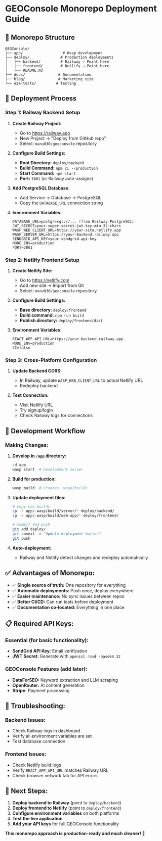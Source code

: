 # GEOConsole Monorepo Deployment Guide

## 🎯 Monorepo Structure

```
GEOConsole/
├── app/                  # Wasp development
├── deploy/              # Production deployments
│   ├── backend/         # Railway → Point here
│   ├── frontend/        # Netlify → Point here  
│   └── README.md
├── docs/               # Documentation
├── blog/               # Marketing site
└── e2e-tests/         # Testing
```

## 🚀 Deployment Process

### Step 1: Railway Backend Setup

1. **Create Railway Project:**
   - Go to https://railway.app  
   - New Project → "Deploy from GitHub repo"
   - Select: `manu030/geoconsole` repository

2. **Configure Build Settings:**
   - **Root Directory:** `deploy/backend`
   - **Build Command:** `npm ci --production` 
   - **Start Command:** `npm start`
   - **Port:** `3001` (or Railway auto-assigns)

3. **Add PostgreSQL Database:**
   - Add Service → Database → PostgreSQL
   - Copy the `DATABASE_URL` connection string

4. **Environment Variables:**
   ```env
   DATABASE_URL=postgresql://... (from Railway PostgreSQL)
   JWT_SECRET=your-super-secret-jwt-key-min-32-chars
   WASP_WEB_CLIENT_URL=https://your-site.netlify.app
   WASP_SERVER_URL=https://your-backend.railway.app
   SENDGRID_API_KEY=your-sendgrid-api-key
   NODE_ENV=production
   PORT=3001
   ```

### Step 2: Netlify Frontend Setup

1. **Create Netlify Site:**
   - Go to https://netlify.com
   - Add new site → Import from Git
   - Select: `manu030/geoconsole` repository

2. **Configure Build Settings:**
   - **Base directory:** `deploy/frontend`
   - **Build command:** `npm run build`
   - **Publish directory:** `deploy/frontend/dist`

3. **Environment Variables:**
   ```env
   REACT_APP_API_URL=https://your-backend.railway.app
   NODE_ENV=production
   CI=false
   ```

### Step 3: Cross-Platform Configuration

1. **Update Backend CORS:**
   - In Railway, update `WASP_WEB_CLIENT_URL` to actual Netlify URL
   - Redeploy backend

2. **Test Connection:**
   - Visit Netlify URL
   - Try signup/login
   - Check Railway logs for connections

## 🔄 Development Workflow

### Making Changes:

1. **Develop in `/app` directory:**
   ```bash
   cd app
   wasp start  # Development server
   ```

2. **Build for production:**
   ```bash
   wasp build  # Creates .wasp/build/
   ```

3. **Update deployment files:**
   ```bash
   # Copy new builds
   cp -r app/.wasp/build/server/* deploy/backend/
   cp -r app/.wasp/build/web-app/* deploy/frontend/
   
   # Commit and push
   git add deploy/
   git commit -m "Update deployment builds"
   git push
   ```

4. **Auto-deployment:**
   - Railway and Netlify detect changes and redeploy automatically

## ✅ Advantages of Monorepo:

- ✅ **Single source of truth:** One repository for everything
- ✅ **Automatic deployments:** Push once, deploy everywhere  
- ✅ **Easier maintenance:** No sync issues between repos
- ✅ **Better CI/CD:** Can run tests before deployment
- ✅ **Documentation co-located:** Everything in one place

## 📋 Required API Keys:

### Essential (for basic functionality):
- **SendGrid API Key:** Email verification
- **JWT Secret:** Generate with `openssl rand -base64 32`

### GEOConsole Features (add later):
- **DataForSEO:** Keyword extraction and LLM scraping
- **OpenRouter:** AI content generation
- **Stripe:** Payment processing

## 🔧 Troubleshooting:

### Backend Issues:
- Check Railway logs in dashboard
- Verify all environment variables are set
- Test database connection

### Frontend Issues:
- Check Netlify build logs
- Verify `REACT_APP_API_URL` matches Railway URL
- Check browser network tab for API errors

## 🎯 Next Steps:

1. **Deploy backend to Railway** (point to `deploy/backend`)
2. **Deploy frontend to Netlify** (point to `deploy/frontend`)  
3. **Configure environment variables** on both platforms
4. **Test the live application**
5. **Add your API keys** for full GEOConsole functionality

**This monorepo approach is production-ready and much cleaner! 🚀**